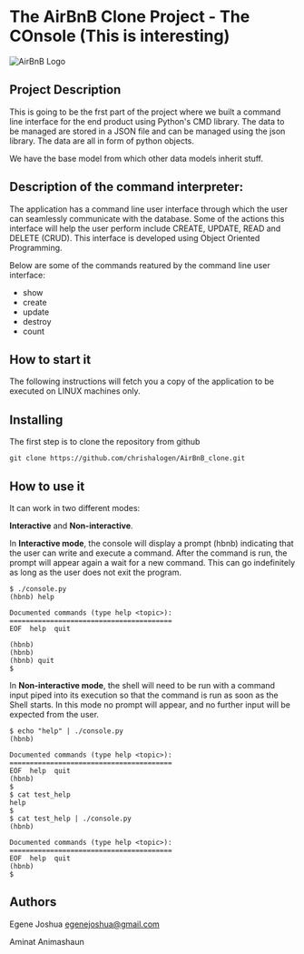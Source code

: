 # The AirBnB Clone Project - The COnsole (This is interesting)
![AirBnB Logo](https://www.pngitem.com/pimgs/m/132-1322125_transparent-background-airbnb-logo-hd-png-download.png)

## Project Description
This is going to be the frst part of the project where we built a command line interface for the end product using Python's CMD library. The data to be managed are stored in a JSON file and can be managed using the json library. The data are all in form of python objects.

We have the base model from which other data models inherit stuff.

## Description of the command interpreter:
The application has a command line user interface through which the user can seamlessly communicate with the database. Some of the actions this interface will help the user perform include CREATE, UPDATE, READ and DELETE (CRUD). This interface is developed using Object Oriented Programming.

Below are some of the commands reatured by the command line user interface:
- show
- create
- update
- destroy
- count

## How to start it
The following instructions will fetch you a copy of the application to be executed on LINUX machines only.

## Installing
The first step is to clone the repository from github

```
git clone https://github.com/chrishalogen/AirBnB_clone.git
```

## How to use it
It can work in two different modes:


**Interactive** and **Non-interactive**.

In **Interactive mode**, the console will display a prompt (hbnb) indicating that the user can write and execute a command. After the command is run, the prompt will appear again a wait for a new command. This can go indefinitely as long as the user does not exit the program.

```
$ ./console.py
(hbnb) help

Documented commands (type help <topic>):
========================================
EOF  help  quit

(hbnb) 
(hbnb) 
(hbnb) quit
$
```

In **Non-interactive mode**, the shell will need to be run with a command input piped into its execution so that the command is run as soon as the Shell starts. In this mode no prompt will appear, and no further input will be expected from the user.


```
$ echo "help" | ./console.py
(hbnb)

Documented commands (type help <topic>):
========================================
EOF  help  quit
(hbnb) 
$
$ cat test_help
help
$
$ cat test_help | ./console.py
(hbnb)

Documented commands (type help <topic>):
========================================
EOF  help  quit
(hbnb) 
$
```

## Authors
Egene Joshua egenejoshua@gmail.com

Aminat Animashaun
